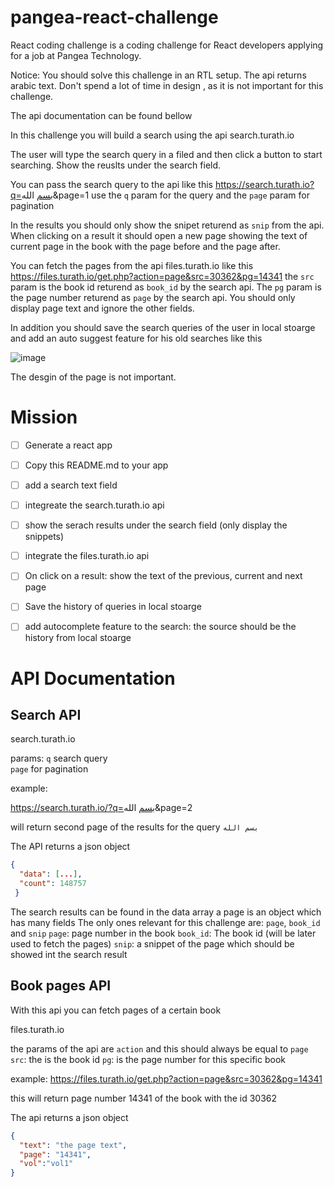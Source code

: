 # pangea-react-challenge


React coding challenge is a coding challenge for React developers applying for a job at Pangea Technology.

Notice: You should solve this challenge in an RTL setup.
The api returns arabic text.
Don't spend a lot of time in design , as it is not important for this challenge.

The api documentation can be found bellow 

In this challenge you will build a search using the api search.turath.io

The user will type the search query in a filed and then click a button to start searching. 
Show the reuslts under the search field.

You can pass the search query to the api like this https://search.turath.io?q=بسم الله&page=1
use the `q` param for the query and the `page` param for pagination

In the results you should only show the snipet returend as `snip` from the api.
When clicking on a result it should open a new page showing the text of current page in the book with the page before and the page after.

You can fetch the pages from the api files.turath.io 
like this https://files.turath.io/get.php?action=page&src=30362&pg=14341
the `src` param is the book id returend as `book_id` by the search api. The `pg` param is the page number returend as `page` by the search api.
You should only display page text and ignore the other fields.

In addition you should save the search queries of the user in local stoarge and add an auto suggest feature for his old searches like this

![image](https://user-images.githubusercontent.com/9167620/131968613-7be85807-eff0-48c9-b42b-31ee8e547674.png)



The desgin of the page is not important.



# Mission

- [ ] Generate a react app
- [ ] Copy this README.md to your app
- [ ] add a search text field
- [ ] integreate the search.turath.io api 
- [ ] show the serach results under the search field (only display the snippets)
- [ ] integrate the files.turath.io api
- [ ] On click on a result: show the text of the previous, current and next page
- [ ] Save the history of queries in local stoarge 
- [ ] add autocomplete feature to the search: the source should be the history from local stoarge



# API Documentation

## Search API

search.turath.io

params: 
`q` search query  
`page` for pagination 

example: 

https://search.turath.io/?q=بسم الله&page=2

will return second page of the results for the query `بسم الله` 


The API returns a json object
```json
{
  "data": [...],
  "count": 148757
 } 
```

The search results can be found in the data array 
a page is an object which has many fields
The only ones relevant for this challenge are: 
`page`, `book_id` and `snip`
`page`: page number in the book
`book_id`: The book id (will be later used to fetch the pages)
`snip`: a snippet of the page which should be showed int the search result


## Book pages API

With this api you can fetch pages of a certain book 

files.turath.io

the params of the api are 
`action` and this should always be equal to `page`
`src`: the is the book id
`pg`: is the page number for this specific book

example:
https://files.turath.io/get.php?action=page&src=30362&pg=14341

this will return page number 14341 of the book with the id 30362

The api returns a json object

```json
{
  "text": "the page text",
  "page": "14341",
  "vol":"vol1"
}
```



